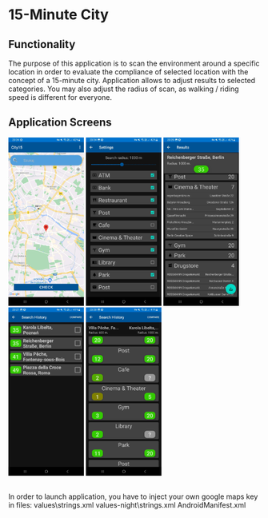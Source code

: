 # 15-Minute City

## Functionality
The purpose of this application is to scan the environment around a specific location in order to evaluate the compliance of selected location with the concept of a 15-minute city.
Application allows to adjust results to selected categories. You may also adjust the radius of scan, as walking / riding speed is different for everyone.

## Application Screens

<img src="/readme_images/start_screen.jpg" width=30% height=30%>
<img src="/readme_images/settings_screen.jpg" width=30% height=30%>
<img src="/readme_images/results_screen.jpg" width=30% height=30%>
<img src="/readme_images/history_screen.jpg" width=30% height=30%>
<img src="/readme_images/compare_screen.jpg" width=30% height=30%>

## 
In order to launch application, you have to inject your own google maps key in files:
values\strings.xml
values-night\strings.xml
AndroidManifest.xml

